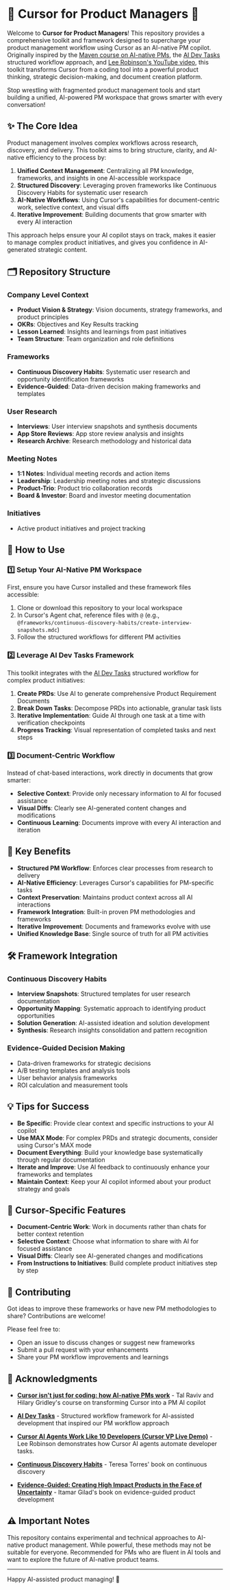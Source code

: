 # 🚀 Cursor for Product Managers 🤖

Welcome to **Cursor for Product Managers**! This repository provides a comprehensive toolkit and framework designed to supercharge your product management workflow using Cursor as an AI-native PM copilot. Originally inspired by the [Maven course on AI-native PMs](https://maven.com/p/0a96cb/cursor-isn-t-just-for-coding-how-ai-native-p-ms-work), the [AI Dev Tasks](https://github.com/snarktank/ai-dev-tasks/tree/main) structured workflow approach, and [Lee Robinson's YouTube video](https://www.youtube.com/watch?v=8QN23ZThdRY), this toolkit transforms Cursor from a coding tool into a powerful product thinking, strategic decision-making, and document creation platform.

Stop wrestling with fragmented product management tools and start building a unified, AI-powered PM workspace that grows smarter with every conversation!

## ✨ The Core Idea

Product management involves complex workflows across research, discovery, and delivery. This toolkit aims to bring structure, clarity, and AI-native efficiency to the process by:

1. **Unified Context Management**: Centralizing all PM knowledge, frameworks, and insights in one AI-accessible workspace
2. **Structured Discovery**: Leveraging proven frameworks like Continuous Discovery Habits for systematic user research
3. **AI-Native Workflows**: Using Cursor's capabilities for document-centric work, selective context, and visual diffs
4. **Iterative Improvement**: Building documents that grow smarter with every AI interaction

This approach helps ensure your AI copilot stays on track, makes it easier to manage complex product initiatives, and gives you confidence in AI-generated strategic content.

## 🗂️ Repository Structure

### Company Level Context
- **Product Vision & Strategy**: Vision documents, strategy frameworks, and product principles
- **OKRs**: Objectives and Key Results tracking
- **Lesson Learned**: Insights and learnings from past initiatives
- **Team Structure**: Team organization and role definitions

### Frameworks
- **Continuous Discovery Habits**: Systematic user research and opportunity identification frameworks
- **Evidence-Guided**: Data-driven decision making frameworks and templates

### User Research
- **Interviews**: User interview snapshots and synthesis documents
- **App Store Reviews**: App store review analysis and insights
- **Research Archive**: Research methodology and historical data

### Meeting Notes
- **1:1 Notes**: Individual meeting records and action items
- **Leadership**: Leadership meeting notes and strategic discussions
- **Product-Trio**: Product trio collaboration records
- **Board & Investor**: Board and investor meeting documentation

### Initiatives
- Active product initiatives and project tracking

## 🚀 How to Use

### 1️⃣ Setup Your AI-Native PM Workspace

First, ensure you have Cursor installed and these framework files accessible:

1. Clone or download this repository to your local workspace
2. In Cursor's Agent chat, reference files with `@` (e.g., `@frameworks/continuous-discovery-habits/create-interview-snapshots.mdc`)
3. Follow the structured workflows for different PM activities

### 2️⃣ Leverage AI Dev Tasks Framework

This toolkit integrates with the [AI Dev Tasks](https://github.com/snarktank/ai-dev-tasks/tree/main) structured workflow for complex product initiatives:

1. **Create PRDs**: Use AI to generate comprehensive Product Requirement Documents
2. **Break Down Tasks**: Decompose PRDs into actionable, granular task lists
3. **Iterative Implementation**: Guide AI through one task at a time with verification checkpoints
4. **Progress Tracking**: Visual representation of completed tasks and next steps

### 3️⃣ Document-Centric Workflow

Instead of chat-based interactions, work directly in documents that grow smarter:

- **Selective Context**: Provide only necessary information to AI for focused assistance
- **Visual Diffs**: Clearly see AI-generated content changes and modifications
- **Continuous Learning**: Documents improve with every AI interaction and iteration

## 🌟 Key Benefits

* **Structured PM Workflow**: Enforces clear processes from research to delivery
* **AI-Native Efficiency**: Leverages Cursor's capabilities for PM-specific tasks
* **Context Preservation**: Maintains product context across all AI interactions
* **Framework Integration**: Built-in proven PM methodologies and frameworks
* **Iterative Improvement**: Documents and frameworks evolve with use
* **Unified Knowledge Base**: Single source of truth for all PM activities

## 🛠️ Framework Integration

### Continuous Discovery Habits
- **Interview Snapshots**: Structured templates for user research documentation
- **Opportunity Mapping**: Systematic approach to identifying product opportunities
- **Solution Generation**: AI-assisted ideation and solution development
- **Synthesis**: Research insights consolidation and pattern recognition

### Evidence-Guided Decision Making
- Data-driven frameworks for strategic decisions
- A/B testing templates and analysis tools
- User behavior analysis frameworks
- ROI calculation and measurement tools

## 💡 Tips for Success

* **Be Specific**: Provide clear context and specific instructions to your AI copilot
* **Use MAX Mode**: For complex PRDs and strategic documents, consider using Cursor's MAX mode
* **Document Everything**: Build your knowledge base systematically through regular documentation
* **Iterate and Improve**: Use AI feedback to continuously enhance your frameworks and templates
* **Maintain Context**: Keep your AI copilot informed about your product strategy and goals

## 🔧 Cursor-Specific Features

- **Document-Centric Work**: Work in documents rather than chats for better context retention
- **Selective Context**: Choose what information to share with AI for focused assistance
- **Visual Diffs**: Clearly see AI-generated changes and modifications
- **From Instructions to Initiatives**: Build complete product initiatives step by step

## 🤝 Contributing

Got ideas to improve these frameworks or have new PM methodologies to share? Contributions are welcome!

Please feel free to:
* Open an issue to discuss changes or suggest new frameworks
* Submit a pull request with your enhancements
* Share your PM workflow improvements and learnings

## 🙏 Acknowledgments

- **[Cursor isn't just for coding: how AI-native PMs work](https://maven.com/p/0a96cb/cursor-isn-t-just-for-coding-how-ai-native-p-ms-work)** - Tal Raviv and Hilary Gridley's course on transforming Cursor into a PM AI copilot
- **[AI Dev Tasks](https://github.com/snarktank/ai-dev-tasks/tree/main)** - Structured workflow framework for AI-assisted development that inspired our PM workflow approach
- **[Cursor AI Agents Work Like 10 Developers (Cursor VP Live Demo)](https://www.youtube.com/watch?v=8QN23ZThdRY)** - Lee Robinson demonstrates how Cursor AI agents automate developer tasks.

- **[Continuous Discovery Habits](https://www.amazon.com/Continuous-Discovery-Habits-Discover-Products-ebook)** - Teresa Torres' book on continuous discovery
- **[Evidence-Guided: Creating High Impact Products in the Face of Uncertainty](https://www.amazon.com/Evidence-Guided-Creating-Impact-Products-Uncertainty)** - Itamar Gilad's book on evidence-guided product development

## ⚠️ Important Notes

This repository contains experimental and technical approaches to AI-native product management. While powerful, these methods may not be suitable for everyone. Recommended for PMs who are fluent in AI tools and want to explore the future of AI-native product teams.

---

Happy AI-assisted product managing! 🚀
